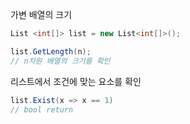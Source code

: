 
가변 배열의 크기 
```cs
List <int[]> list = new List<int[]>();

list.GetLength(n);
// n차원 배열의 크기를 확인
```

리스트에서 조건에 맞는 요소를 확인
```cs
list.Exist(x => x == 1)
// bool return
```
